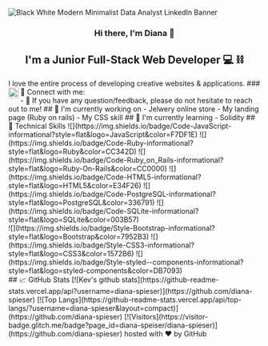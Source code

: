 ![Black   White Modern Minimalist Data Analyst LinkedIn Banner](https://www.canva.com/design/DAFWJn3gbgc/SGRyNBKoHwlPmzoHpHp0IQ/view?utm_content=DAFWJn3gbgc&utm_campaign=designshare&utm_medium=link&utm_source=publishsharelink)
<h3 align="center">
Hi there, I'm Diana</a> 👋
</h3>
<h2 align="center">
I'm a Junior Full-Stack Web Developer 💻  ⛓
</h2> 
I love the entire process of developing creative websites & applications.
### 🤝 Connect with me:
<a href="https://www.linkedin.com/in/diana-spieser/"><img align="left" src="https://raw.githubusercontent.com/yushi1007/yushi1007/main/images/linkedin.svg" alt="Yu Shi | LinkedIn" width="21px"/></a>
</br>
- 💬 If you have any question/feedback, please do not hesitate to reach out to me!
## 🔭 I'm currently working on
- Jelwery online store
- My landing page (Ruby on rails)
- My CSS skill
## 🌱 I'm currently learning
- Solidity
## 💼 Technical Skills
![](https://img.shields.io/badge/Code-JavaScript-informational?style=flat&logo=JavaScript&color=F7DF1E)
![](https://img.shields.io/badge/Code-Ruby-informational?style=flat&logo=Ruby&color=CC342D)
![](https://img.shields.io/badge/Code-Ruby_on_Rails-informational?style=flat&logo=Ruby-On-Rails&color=CC0000)
![](https://img.shields.io/badge/Code-HTML5-informational?style=flat&logo=HTML5&color=E34F26)
![](https://img.shields.io/badge/Code-PostgreSQL-informational?style=flat&logo=PostgreSQL&color=336791)
![](https://img.shields.io/badge/Code-SQLite-informational?style=flat&logo=SQLite&color=003B57)
</br>
![](https://img.shields.io/badge/Style-Bootstrap-informational?style=flat&logo=Bootstrap&color=7952B3)
![](https://img.shields.io/badge/Style-CSS3-informational?style=flat&logo=CSS3&color=1572B6)
![](https://img.shields.io/badge/Style-styled--components-informational?style=flat&logo=styled-components&color=DB7093)
</br>
## 📈 GitHub Stats 
[![Kev's github stats](https://github-readme-stats.vercel.app/api?username=diana-spieser)](https://github.com/diana-spieser)
[![Top Langs](https://github-readme-stats.vercel.app/api/top-langs/?username=diana-spieser&layout=compact)](https://github.com/diana-spieser)
[![Visitors](https://visitor-badge.glitch.me/badge?page_id=diana-speiser/diana-spieser)](https://github.com/diana-spieser)
hosted with ❤ by GitHub
